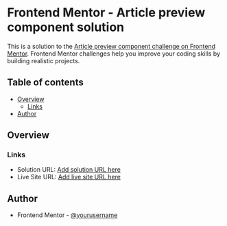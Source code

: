 # Frontend Mentor - Article preview component solution

This is a solution to the [Article preview component challenge on Frontend Mentor](https://www.frontendmentor.io/challenges/article-preview-component-dYBN_pYFT). Frontend Mentor challenges help you improve your coding skills by building realistic projects. 

## Table of contents

- [Overview](#overview)
  - [Links](#links)
- [Author](#author)

## Overview

### Links

- Solution URL: [Add solution URL here](https://github.com/jcasahuamang/fmentor-article-preview.git)
- Live Site URL: [Add live site URL here](https://jcasahuamang.github.io/fmentor-article-preview)

## Author
- Frontend Mentor - [@yourusername](https://www.frontendmentor.io/profile/jcasahuamang)